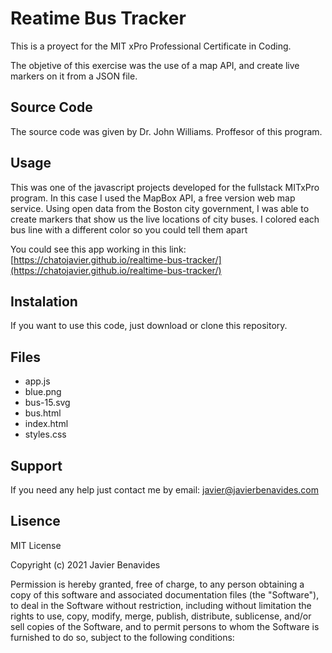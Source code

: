 # Reatime Bus Tracker

This is a proyect for the MIT xPro Professional Certificate in Coding. 

The objetive of this exercise was the use of a map API, and create live markers on it from a JSON file.

## Source Code

The source code was given by Dr. John Williams. Proffesor of this program.

## Usage

This was one of the javascript projects developed for the fullstack MITxPro program. In this case I used the MapBox API, a free version web map service. Using open data from the Boston city government, I was able to create markers that show us the live locations of city buses. I colored each bus line with a different color so you could tell them apart

You could see this app working in this link: [https://chatojavier.github.io/realtime-bus-tracker/](https://chatojavier.github.io/realtime-bus-tracker/)

## Instalation

If you want to use this code, just download or clone this repository.

## Files

- app.js
- blue.png
- bus-15.svg
- bus.html
- index.html
- styles.css

## Support

If you need any help just contact me by email: [javier@javierbenavides.com](mailto:javier@javierbenavides.com)

## Lisence

MIT License

Copyright (c) 2021 Javier Benavides

Permission is hereby granted, free of charge, to any person obtaining a copy
of this software and associated documentation files (the "Software"), to deal
in the Software without restriction, including without limitation the rights
to use, copy, modify, merge, publish, distribute, sublicense, and/or sell
copies of the Software, and to permit persons to whom the Software is
furnished to do so, subject to the following conditions:
